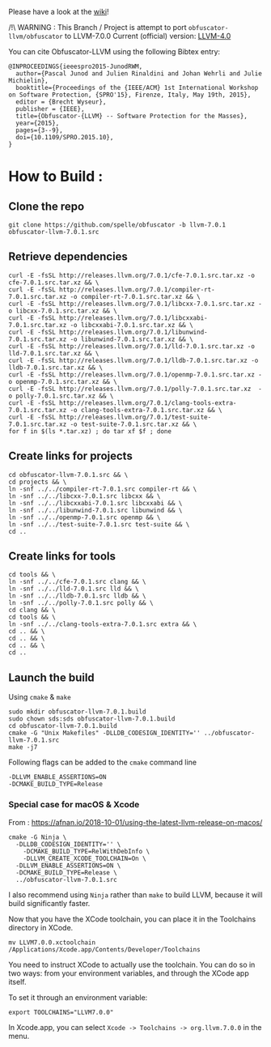 

Please have a look at the [wiki](https://github.com/obfuscator-llvm/obfuscator/wiki)!

/!\ WARNING : This Branch / Project is attempt to port `obfuscator-llvm/obfuscator` to LLVM-7.0.0
Current (official) version: [LLVM-4.0](https://github.com/obfuscator-llvm/obfuscator/tree/llvm-4.0)

You can cite Obfuscator-LLVM using the following Bibtex entry:

```
@INPROCEEDINGS{ieeespro2015-JunodRWM,
  author={Pascal Junod and Julien Rinaldini and Johan Wehrli and Julie Michielin},
  booktitle={Proceedings of the {IEEE/ACM} 1st International Workshop on Software Protection, {SPRO'15}, Firenze, Italy, May 19th, 2015},
  editor = {Brecht Wyseur},
  publisher = {IEEE},
  title={Obfuscator-{LLVM} -- Software Protection for the Masses},
  year={2015},
  pages={3--9},
  doi={10.1109/SPRO.2015.10},
}
```

# How to Build :

  ## Clone the repo

```
git clone https://github.com/spelle/obfuscator -b llvm-7.0.1 obfuscator-llvm-7.0.1.src
```

  ## Retrieve dependencies

```
curl -E -fsSL http://releases.llvm.org/7.0.1/cfe-7.0.1.src.tar.xz -o cfe-7.0.1.src.tar.xz && \
curl -E -fsSL http://releases.llvm.org/7.0.1/compiler-rt-7.0.1.src.tar.xz -o compiler-rt-7.0.1.src.tar.xz && \
curl -E -fsSL http://releases.llvm.org/7.0.1/libcxx-7.0.1.src.tar.xz -o libcxx-7.0.1.src.tar.xz && \
curl -E -fsSL http://releases.llvm.org/7.0.1/libcxxabi-7.0.1.src.tar.xz -o libcxxabi-7.0.1.src.tar.xz && \
curl -E -fsSL http://releases.llvm.org/7.0.1/libunwind-7.0.1.src.tar.xz -o libunwind-7.0.1.src.tar.xz && \
curl -E -fsSL http://releases.llvm.org/7.0.1/lld-7.0.1.src.tar.xz -o lld-7.0.1.src.tar.xz && \
curl -E -fsSL http://releases.llvm.org/7.0.1/lldb-7.0.1.src.tar.xz -o lldb-7.0.1.src.tar.xz && \
curl -E -fsSL http://releases.llvm.org/7.0.1/openmp-7.0.1.src.tar.xz -o openmp-7.0.1.src.tar.xz && \
curl -E -fsSL http://releases.llvm.org/7.0.1/polly-7.0.1.src.tar.xz  -o polly-7.0.1.src.tar.xz && \
curl -E -fsSL http://releases.llvm.org/7.0.1/clang-tools-extra-7.0.1.src.tar.xz -o clang-tools-extra-7.0.1.src.tar.xz && \
curl -E -fsSL http://releases.llvm.org/7.0.1/test-suite-7.0.1.src.tar.xz -o test-suite-7.0.1.src.tar.xz && \
for f in $(ls *.tar.xz) ; do tar xf $f ; done
```

  ## Create links for projects

```
cd obfuscator-llvm-7.0.1.src && \
cd projects && \
ln -snf ../../compiler-rt-7.0.1.src compiler-rt && \
ln -snf ../../libcxx-7.0.1.src libcxx && \
ln -snf ../../libcxxabi-7.0.1.src libcxxabi && \
ln -snf ../../libunwind-7.0.1.src libunwind && \
ln -snf ../../openmp-7.0.1.src openmp && \
ln -snf ../../test-suite-7.0.1.src test-suite && \
cd ..
```

  ## Create links for tools

```
cd tools && \
ln -snf ../../cfe-7.0.1.src clang && \
ln -snf ../../lld-7.0.1.src lld && \
ln -snf ../../lldb-7.0.1.src lldb && \
ln -snf ../../polly-7.0.1.src polly && \
cd clang && \
cd tools && \
ln -snf ../../clang-tools-extra-7.0.1.src extra && \
cd .. && \
cd .. && \
cd .. && \
cd ..
```

 ## Launch the build

Using `cmake` & `make`

```
sudo mkdir obfuscator-llvm-7.0.1.build
sudo chown sds:sds obfuscator-llvm-7.0.1.build
cd obfuscator-llvm-7.0.1.build
cmake -G "Unix Makefiles" -DLLDB_CODESIGN_IDENTITY='' ../obfuscator-llvm-7.0.1.src
make -j7
```

Following flags can be added to the `cmake` command line

```
-DLLVM_ENABLE_ASSERTIONS=ON 
-DCMAKE_BUILD_TYPE=Release
```

### Special case for macOS & Xcode

From : https://afnan.io/2018-10-01/using-the-latest-llvm-release-on-macos/


```
cmake -G Ninja \
  -DLLDB_CODESIGN_IDENTITY='' \
	-DCMAKE_BUILD_TYPE=RelWithDebInfo \
	-DLLVM_CREATE_XCODE_TOOLCHAIN=On \
  -DLLVM_ENABLE_ASSERTIONS=ON \
  -DCMAKE_BUILD_TYPE=Release \
  ../obfuscator-llvm-7.0.1.src
```

I also recommend using `Ninja` rather than  `make` to build LLVM, because it will build significantly faster.

Now that you have the XCode toolchain, you can place it in the Toolchains directory in XCode.

```
mv LLVM7.0.0.xctoolchain /Applications/Xcode.app/Contents/Developer/Toolchains
```

You need to instruct XCode to actually use the toolchain. You can do so in two ways: from your environment variables, and through the XCode app itself.

To set it through an environment variable:

```
export TOOLCHAINS="LLVM7.0.0"
```

In Xcode.app, you can select `Xcode -> Toolchains -> org.llvm.7.0.0` in the menu.
